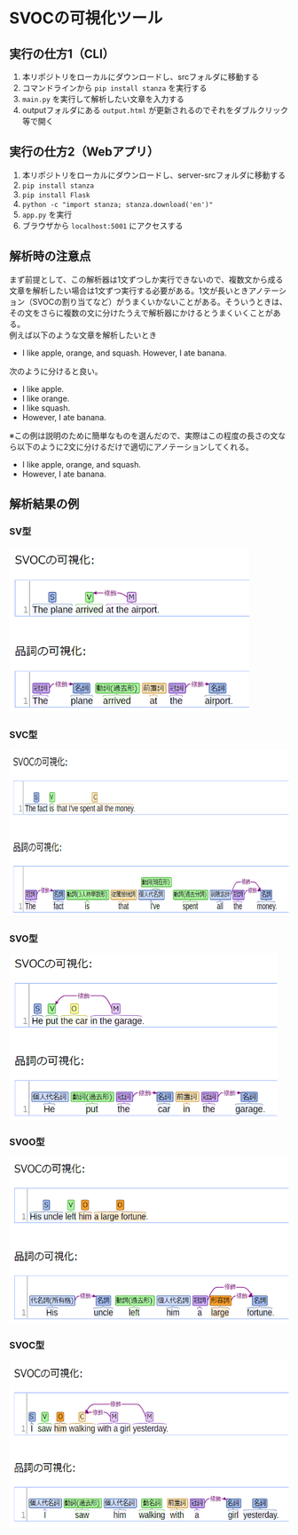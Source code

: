 # SVOCの可視化ツール
## 実行の仕方1（CLI）
1. 本リポジトリをローカルにダウンロードし、srcフォルダに移動する    
2. コマンドラインから `pip install stanza` を実行する  
3. `main.py` を実行して解析したい文章を入力する  
4. outputフォルダにある `output.html` が更新されるのでそれをダブルクリック等で開く  

## 実行の仕方2（Webアプリ）
1. 本リポジトリをローカルにダウンロードし、server-srcフォルダに移動する   
2. `pip install stanza`  
3. `pip install Flask`  
4. `python -c "import stanza; stanza.download('en')"`  
5. `app.py` を実行
6. ブラウザから `localhost:5001` にアクセスする

## 解析時の注意点
まず前提として、この解析器は1文ずつしか実行できないので、複数文から成る文章を解析したい場合は1文ずつ実行する必要がある。1文が長いときアノテーション（SVOCの割り当てなど）がうまくいかないことがある。そういうときは、その文をさらに複数の文に分けたうえで解析器にかけるとうまくいくことがある。  
例えば以下のような文章を解析したいとき  
- I like apple, orange, and squash. However, I ate banana.  
  
次のように分けると良い。  
- I like apple.  
- I like orange.  
- I like squash.  
- However, I ate banana.  
  
※この例は説明のために簡単なものを選んだので、実際はこの程度の長さの文なら以下のように2文に分けるだけで適切にアノテーションしてくれる。  
- I like apple, orange, and squash.  
- However, I ate banana.   

## 解析結果の例
### SV型
<img src="img/SV.png" height="300">  

### SVC型
<img src="img/SVC.png" height="300">  

### SVO型
<img src="img/SVO.png" height="300">  

### SVOO型
<img src="img/SVOO.png" height="300">  

### SVOC型
<img src="img/SVOC.png" height="300">  
